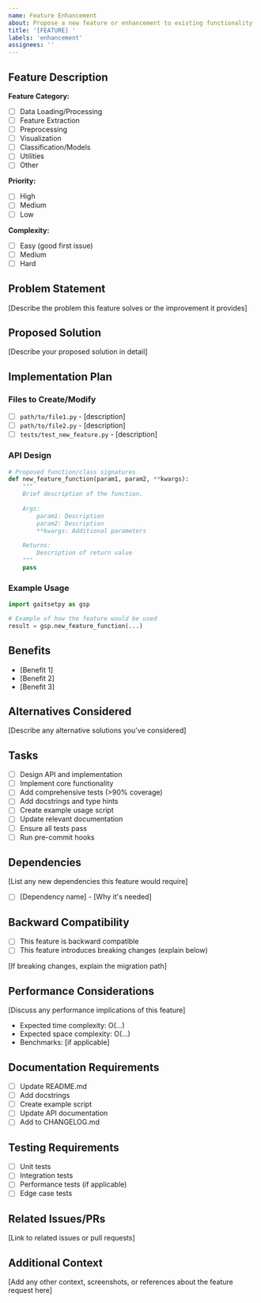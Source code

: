 ```yaml
---
name: Feature Enhancement
about: Propose a new feature or enhancement to existing functionality
title: '[FEATURE] '
labels: 'enhancement'
assignees: ''
---
```


## Feature Description

**Feature Category:**
- [ ] Data Loading/Processing
- [ ] Feature Extraction
- [ ] Preprocessing
- [ ] Visualization
- [ ] Classification/Models
- [ ] Utilities
- [ ] Other

**Priority:**
- [ ] High
- [ ] Medium
- [ ] Low

**Complexity:**
- [ ] Easy (good first issue)
- [ ] Medium
- [ ] Hard

## Problem Statement

[Describe the problem this feature solves or the improvement it provides]

## Proposed Solution

[Describe your proposed solution in detail]

## Implementation Plan

### Files to Create/Modify
- [ ] `path/to/file1.py` - [description]
- [ ] `path/to/file2.py` - [description]
- [ ] `tests/test_new_feature.py` - [description]

### API Design
```python
# Proposed function/class signatures
def new_feature_function(param1, param2, **kwargs):
    """
    Brief description of the function.
    
    Args:
        param1: Description
        param2: Description
        **kwargs: Additional parameters
    
    Returns:
        Description of return value
    """
    pass
```

### Example Usage
```python
import gaitsetpy as gsp

# Example of how the feature would be used
result = gsp.new_feature_function(...)
```

## Benefits

- [Benefit 1]
- [Benefit 2]
- [Benefit 3]

## Alternatives Considered

[Describe any alternative solutions you've considered]

## Tasks

- [ ] Design API and implementation
- [ ] Implement core functionality
- [ ] Add comprehensive tests (>90% coverage)
- [ ] Add docstrings and type hints
- [ ] Create example usage script
- [ ] Update relevant documentation
- [ ] Ensure all tests pass
- [ ] Run pre-commit hooks

## Dependencies

[List any new dependencies this feature would require]

- [ ] [Dependency name] - [Why it's needed]

## Backward Compatibility

- [ ] This feature is backward compatible
- [ ] This feature introduces breaking changes (explain below)

[If breaking changes, explain the migration path]

## Performance Considerations

[Discuss any performance implications of this feature]

- Expected time complexity: O(...)
- Expected space complexity: O(...)
- Benchmarks: [if applicable]

## Documentation Requirements

- [ ] Update README.md
- [ ] Add docstrings
- [ ] Create example script
- [ ] Update API documentation
- [ ] Add to CHANGELOG.md

## Testing Requirements

- [ ] Unit tests
- [ ] Integration tests
- [ ] Performance tests (if applicable)
- [ ] Edge case tests

## Related Issues/PRs

[Link to related issues or pull requests]

## Additional Context

[Add any other context, screenshots, or references about the feature request here]
